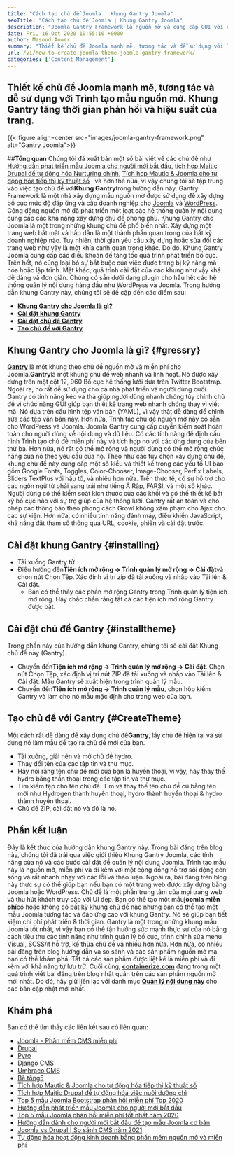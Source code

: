 ```yaml
---
title: "Cách tạo chủ đề Joomla | Khung Gantry Joomla" 
seoTitle: "Cách tạo chủ đề Joomla | Khung Gantry Joomla" 
description: "Joomla Gantry Framework là nguồn mở và cung cấp GUI với các tính năng kéo và thả, cho phép người dùng nhanh chóng xây dựng các mẫu Joomla CMS động và đáp ứng." 
date: Fri, 16 Oct 2020 10:55:10 +0000
author: Masood Anwer
summary: "Thiết kế chủ đề Joomla mạnh mẽ, tương tác và dễ sử dụng với Trình tạo mẫu nguồn mở. Khung Gantry tăng thời gian phản hồi và hiệu suất của trang." 
url: /vi/how-to-create-joomla-theme-joomla-gantry-framework/
categories: ['Content Management']
---
```


## Thiết kế chủ đề Joomla mạnh mẽ, tương tác và dễ sử dụng với Trình tạo mẫu nguồn mở. Khung Gantry tăng thời gian phản hồi và hiệu suất của trang.

{{< figure align=center src="images/joomla-gantry-framework.png" alt="Gantry Joomla">}}


##**Tổng quan**
Chúng tôi đã xuất bản một số bài viết về các chủ đề như [Hướng dẫn phát triển mẫu Joomla cho người mới bắt đầu][1], [tích hợp Maitic Drupal để tự động hóa Nurturing chính][2], [Tích hợp Mautic & Joomla cho tự động hóa tiếp thị kỹ thuật số][3] , và hơn thế nữa, vì vậy chúng tôi sẽ tập trung vào việc tạo chủ đề với**Khung Gantry**trong hướng dẫn này. Gantry Framework là một nhà xây dựng mẫu nguồn mở được sử dụng để xây dựng bố cục mức độ đáp ứng và cấp doanh nghiệp cho [Joomla][4] và [WordPress][5]. Cộng đồng nguồn mở đã phát triển một loạt các hệ thống quản lý nội dung cung cấp các khả năng xây dựng chủ đề phong phú. Khung Gantry cho Joomla là một trong những khung chủ đề phổ biến nhất. Xây dựng một trang web bắt mắt và hấp dẫn là một thành phần quan trọng của bất kỳ doanh nghiệp nào. Tuy nhiên, thời gian yêu cầu xây dựng hoặc sửa đổi các trang web như vậy là một khía cạnh quan trọng khác.
Do đó, Khung Gantry Joomla cung cấp các điều khoản để tăng tốc quá trình phát triển bố cục. Trên hết, nó cũng loại bỏ sự bắt buộc của việc được trang bị kỹ năng mã hóa hoặc lập trình. Mặt khác, quá trình cài đặt của các khung như vậy khá dễ dàng và đơn giản. Chúng có sẵn dưới dạng plugin cho hầu hết các hệ thống quản lý nội dung hàng đầu như WordPress và Joomla. Trong hướng dẫn khung Gantry này, chúng tôi sẽ đề cập đến các điểm sau:
* [**Khung Gantry cho Joomla là gì?**][6]
* [**Cài đặt khung Gantry**][7]
* [**Cài đặt chủ đề Gantry**][8]
* [**Tạo chủ đề với Gantry**][9]

## Khung Gantry cho Joomla là gì?   {#gressry}
[**Gantry**][10] là một khung theo chủ đề nguồn mở và miễn phí cho Joomla.**Gantry**là một khung chủ đề web nhanh và linh hoạt. Nó được xây dựng trên một cột 12, 960 Bố cục hệ thống lưới dựa trên Twitter Bootstrap. Ngoài ra, nó rất dễ sử dụng cho cả nhà phát triển và người dùng cuối. Gantry có tính năng kéo và thả giúp người dùng nhanh chóng tùy chỉnh chủ đề vì chức năng GUI giúp bạn thiết kế trang web nhanh chóng thay vì viết mã. Nó dựa trên cấu hình tệp văn bản (YAML), vì vậy thật dễ dàng để chỉnh sửa các tệp văn bản này. Hơn nữa, Trình tạo chủ đề nguồn mở này có sẵn cho WordPress và Joomla. Joomla Gantry cung cấp quyền kiểm soát hoàn toàn cho người dùng về nội dung và dữ liệu. Có các tính năng để định cấu hình Trình tạo chủ đề miễn phí này và tích hợp nó với các ứng dụng của bên thứ ba. Hơn nữa, nó rất có thể mở rộng và người dùng có thể mở rộng chức năng của nó theo yêu cầu của họ.
Theo như các tùy chọn xây dựng chủ đề, khung chủ đề này cung cấp một số kiểu và thiết kế trong các yếu tố UI bao gồm Google Fonts, Toggles, Color-Chooser, Image-Chooser, Perfix Labels, Sliders TextPlus với hậu tố, và nhiều hơn nữa. Trên thực tế, có sự hỗ trợ cho các ngôn ngữ từ phải sang trái như tiếng Ả Rập, FARSI, và một số khác. Người dùng có thể kiểm soát kích thước của các khối và có thể thiết kế bất kỳ bố cục nào với sự trợ giúp của hệ thống lưới. Gantry rất an toàn và cho phép các thông báo theo phong cách Growl không xâm phạm cho Ajax cho các sự kiện. Hơn nữa, có nhiều tính năng đánh máy, điều khiển JavaScript, khả năng đặt tham số thông qua URL, cookie, phiên và cài đặt trước.

## Cài đặt khung Gantry   {#installing}
  * Tải xuống Gantry từ
* Điều hướng đến**Tiện ích mở rộng -> Trình quản lý mở rộng -> Cài đặt**và chọn nút Chọn Tệp. Xác định vị trí zip đã tải xuống và nhấp vào Tải lên & Cài đặt.
  * Bạn có thể thấy các phần mở rộng Gantry trong Trình quản lý tiện ích mở rộng. Hãy chắc chắn rằng tất cả các tiện ích mở rộng Gantry được bật.

## Cài đặt chủ đề Gantry   {#installtheme}
Trong phần này của hướng dẫn khung Gantry, chúng tôi sẽ cài đặt Khung chủ đề này (Gantry).
* Chuyển đến**Tiện ích mở rộng -> Trình quản lý mở rộng -> Cài đặt**. Chọn nút Chọn Tệp, xác định vị trí nút ZIP đã tải xuống và nhấp vào Tải lên & Cài đặt. Mẫu Gantry sẽ xuất hiện trong trình quản lý mẫu.
* Chuyển đến**Tiện ích mở rộng -> Trình quản lý mẫu**, chọn hộp kiểm Gantry và làm cho nó mẫu mặc định cho trang web của bạn.

## Tạo chủ đề với Gantry   {#CreateTheme}
Một cách rất dễ dàng để xây dựng chủ đề**Gantry**, lấy chủ đề hiện tại và sử dụng nó làm mẫu để tạo ra chủ đề mới của bạn.
  * Tải xuống, giải nén và mở chủ đề hydro.
  * Thay đổi tên của các tập tin và thư mục.
  * Hãy nói rằng tên chủ đề mới của bạn là huyền thoại, vì vậy, hãy thay thế hydro bằng thần thoại trong các tập tin và thư mục.
  * Tìm kiếm tệp cho tên chủ đề. Tìm và thay thế tên chủ đề cũ bằng tên mới như Hydrogen thành huyền thoại, hydro thành huyền thoại & hydro thành huyền thoại.
  * Chủ đề ZIP, cài đặt nó và đó là nó.

## Phần kết luận
Đây là kết thúc của hướng dẫn khung Gantry này. Trong bài đăng trên blog này, chúng tôi đã trải qua việc giới thiệu Khung Gantry Joomla, các tính năng của nó và các bước cài đặt để quản lý nội dung Joomla. Trình tạo mẫu này là nguồn mở, miễn phí và đi kèm với một cộng đồng hỗ trợ sôi động còn sống và rất nhanh nhạy với các lỗi và thảo luận. Ngoài ra, bài đăng trên blog này thực sự có thể giúp bạn nếu bạn có một trang web được xây dựng bằng Joomla hoặc WordPress. Chủ đề là một phần trung tâm của mọi trang web và thu hút khách truy cập với UI đẹp. Bạn có thể tạo một mẫu**joomla miễn phí**có hoặc không có bất kỳ khung chủ đề nào nhưng bạn có thể tạo một mẫu Joomla tương tác và đáp ứng cao với khung Gantry. Nó sẽ giúp bạn tiết kiệm chi phí phát triển & thời gian.
Gantry là một trong những khung mẫu Joomla tốt nhất, vì vậy bạn có thể tận hưởng sức mạnh thực sự của nó bằng cách tiêu thụ các tính năng như trình quản lý bố cục, trình chỉnh sửa menu Visual, SCSS/ít hỗ trợ, kế thừa chủ đề và nhiều hơn nữa. Hơn nữa, có nhiều bài đăng trên blog hướng dẫn và so sánh và các sản phẩm nguồn mở mà bạn có thể khám phá. Tất cả các sản phẩm được liệt kê là miễn phí và đi kèm với khả năng tự lưu trữ. Cuối cùng, [**containerize.com**][11] đang trong một quá trình viết bài đăng trên blog nhất quán trên các sản phẩm nguồn mở mới nhất. Do đó, hãy giữ liên lạc với danh mục [**Quản lý nội dung này**][12] cho các bản cập nhật mới nhất.

## Khám phá
Bạn có thể tìm thấy các liên kết sau có liên quan:
  * [Joomla - Phần mềm CMS miễn phí][13]
  * [Drupal][14]
  * [Pyro][15]
  * [Django CMS][16]
  * [Umbraco CMS][17]
  * [Bê tông5][18]
  * [Tích hợp Mautic & Joomla cho tự động hóa tiếp thị kỹ thuật số][3]
  * [Tích hợp Maitic Drupal để tự động hóa việc nuôi dưỡng chì][2]
  * [Top 5 mẫu Joomla Bootstrap phản hồi miễn phí Top 2020][19]
  * [Hướng dẫn phát triển mẫu Joomla cho người mới bắt đầu][1]
  * [Top 5 mẫu Joomla phản hồi miễn phí tốt nhất năm 2020][19]
  * [Hướng dẫn dành cho người mới bắt đầu để tạo mẫu Joomla cơ bản][20]
  * [Joomla vs Drupal | So sánh CMS năm 2021][21]
  * [Tự động hóa hoạt động kinh doanh bằng phần mềm nguồn mở và miễn phí][22]

  
[1]: https://blog.containerize.com/content-management/responsive-joomla-templates-tutorial/
[2]: https://blog.containerize.com/content-management/drupal-tutorial-automate-lead-growth-with-drupal-mautic/
[3]: https://blog.containerize.com/content-management/integrate-mautic-with-joomla-for-marketing-automation/
[4]: https://products.containerize.com/content-management/joomla/
[5]: https://products.containerize.com/blogging/wordpress/
[6]: #gantry
[7]: #Installing
[8]: #installtheme
[9]: #createtheme
[10]: http://gantry.org/
[11]: https://containerize.com
[12]: https://blog.containerize.com/category/content-management/
[13]: https://products.containerize.com/content-management/joomla
[14]: https://products.containerize.com/content-management/drupal
[15]: https://products.containerize.com/content-management/pyro
[16]: https://products.containerize.com/content-management/django
[17]: https://products.containerize.com/content-management/umbraco
[18]: https://products.containerize.com/content-management/concrete5
[19]: https://blog.containerize.com/content-management/top-5-best-free-responsive-joomla-templates-of-2020/
[20]: https://blog.containerize.com/content-management/beginners-guide-to-create-a-basic-joomla-template/
[21]: https://blog.containerize.com/content-management/joomla-vs-drupal-cms-comparison-in-2021/
[22]: https://blog.containerize.com/blogging/automate-business-operations-using-open-source-software/

